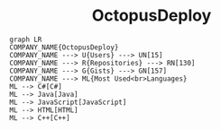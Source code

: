 <h1 align="center">OctopusDeploy</h1>

```mermaid
graph LR
COMPANY_NAME{OctopusDeploy}
COMPANY_NAME ---> U{Users} ---> UN[15]
COMPANY_NAME ---> R{Repositories} ---> RN[130]
COMPANY_NAME ---> G{Gists} ---> GN[157]
COMPANY_NAME ---> ML{Most Used<br>Languages}
ML --> C#[C#]
ML --> Java[Java]
ML --> JavaScript[JavaScript]
ML --> HTML[HTML]
ML --> C++[C++]
```
